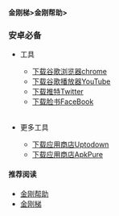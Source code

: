 #### 金刚梯>金刚帮助>
### 安卓必备
- 工具
  - [下载谷歌浏览器chrome](https://a2zitpro.github.io/web/downloadchrome_b)
  - [下载谷歌播放器YouTube](https://a2zitpro.github.io/web/downloadyoutubeapp_b)
  - [下载推特Twitter](https://a2zitpro.github.io/web/downloadtwitterapp_b)
  - [下载脸书FaceBook](https://a2zitpro.github.io/web/downloadfacebookapp_b)<br><br>

- 更多工具
  - [下载应用商店Uptodown](https://uptodown-android.cn.uptodown.com/android/download)
  - [下载应用商店ApkPure]()

#### 推荐阅读
- [金刚帮助](https://a2zitpro.github.io/web/list_helpkkvpn)
- [金刚梯](https://a2zitpro.github.io/web/dlb)
